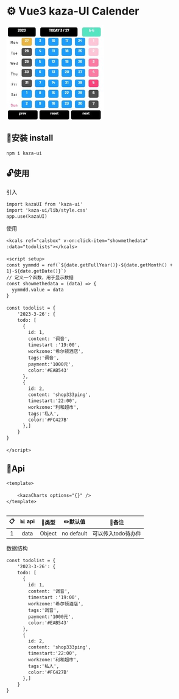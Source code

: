 # :gear: Vue3 kaza-UI Calender


![1](./../../img/cals.jpg )

## :tada:安装 install
```
npm i kaza-ui
```

## :unlock:使用 
引入
```
import kazaUI from 'kaza-ui'
import 'kaza-ui/lib/style.css'
app.use(kazaUI)
```
使用
```
<kcals ref="calsbox" v-on:click-item="showmethedata" :data="todolists"></kcals>

<script setup>
const yymmdd = ref(`${date.getFullYear()}-${date.getMonth() + 1}-${date.getDate()}`)
// 定义一个函数，用于显示数据
const showmethedata = (data) => {
  yymmdd.value = data
}

const todolist = {
    '2023-3-26': {
    todo: [
      {
        id: 1,
        content: '调音',
        timestart :'19:00',
        workzone:'希尔顿酒店',
        tags:'调音',
        payment:'1000元',
        color:'#EAB543'
      },
      {
        id: 2,
        content: 'shop333ping',
        timestart:'22:00',
        workzone:'利和超市',
        tags:'私人',
        color:'#FC427B'
      },]
    }
}

</script>
```


## :floppy_disk:Api

```
<template>

    <kazaCharts options="{}" />
</template>


```

| :clipboard: | :bar_chart: api | :pushpin:类型 | :pencil2:默认值 |    :ledger:备注    |
| :---------: | :-------------: | :-----------: | :-------------: | :----------------: |
|      1      |      data       |    Object     |   no default    | 可以传入todo待办件 |

数据结构
```
const todolist = {
    '2023-3-26': {
    todo: [
      {
        id: 1,
        content: '调音',
        timestart :'19:00',
        workzone:'希尔顿酒店',
        tags:'调音',
        payment:'1000元',
        color:'#EAB543'
      },
      {
        id: 2,
        content: 'shop333ping',
        timestart:'22:00',
        workzone:'利和超市',
        tags:'私人',
        color:'#FC427B'
      },]
    }
}
```